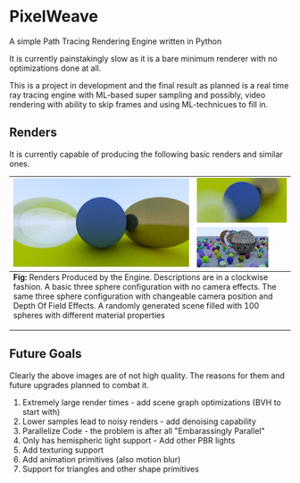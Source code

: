 # PixelWeave

A simple Path Tracing Rendering Engine written in Python

It is currently painstakingly slow as it is a bare minimum renderer with no optimizations done at all.

This is a project in development and the final result as planned is a real time ray tracing engine with ML-based super sampling and possibly, video rendering with ability to skip frames and using ML-technicues to fill in.

## Renders

It is currently capable of producing the following basic renders and similar ones.

<table>
    <tbody>
        <tr>
            <td rowspan=2>  
                <img src="./renders/render-16012021-103649.png" alt="Three Spheres. Glass on the left. Simple Diffuse in the middle. Metallic on the right" />
            </td>
            <td>
                <img src="./renders/render-17012021-120739.png" alt="Previous Figure ina different angle and with camera effects" />
            </td>
        </tr>
        <tr>
            <td>
                <img src="./renders/render-17012021-130539.png" alt="100 spheres with different qualities" />
            </td>
        </tr>
    </tbody>
    <tfoot>
        <tr>
            <td colspan=2><b>Fig:</b> Renders Produced by the Engine. Descriptions are in a clockwise fashion. A basic three sphere configuration with no camera effects. The same three sphere configuration with changeable camera position and Depth Of Field Effects. A randomly generated scene filled with 100 spheres with different material properties </td>
        </tr>
    </tfoot>
</table>

---

## Future Goals

Clearly the above images are of not high quality. The reasons for them and future upgrades planned to combat it.

1. Extremely large render times - add scene graph optimizations (BVH to start with)
2. Lower samples lead to noisy renders - add denoising capability
3. Parallelize Code - the problem is after all "Embarassingly Parallel"
4. Only has hemispheric light support - Add other PBR lights
5. Add texturing support
6. Add animation primitives (also motion blur)
7. Support for triangles and other shape primitives
